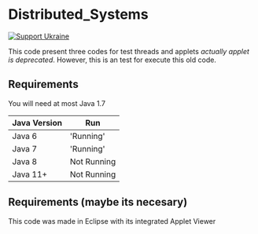 # Distributed_Systems
[![Support Ukraine](https://img.shields.io/badge/Support-Ukraine-FFD500?style=flat&labelColor=005BBB)](https://opensource.fb.com/support-ukraine) 

This code present three codes for test threads and applets *actually applet is deprecated*. 
However, this is an test for execute this old code.

## Requirements

You will need at most Java 1.7


| Java Version  | Run           |
|---------------|---------------|
| Java 6        | 'Running'     |
| Java 7        | 'Running'     |
| Java 8        | Not Running   |
| Java 11+      | Not Running   |

## Requirements (maybe its necesary)

This code was made in Eclipse with its integrated Applet Viewer
